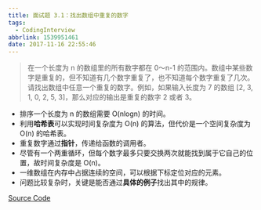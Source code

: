 ```yaml
---
title: 面试题 3.1：找出数组中重复的数字
tags:
  - CodingInterview
abbrlink: 1539951461
date: 2017-11-16 22:55:46
---
```

> 在一个长度为 n 的数组里的所有数字都在 0～n-1 的范围内。数组中某些数字是重复的，但不知道有几个数字重复了，也不知道每个数字重复了几次。请找出数组中任意一个重复的数字。例如，如果输入长度为 7 的数组 [2, 3, 1, 0, 2, 5, 3]，那么对应的输出是重复的数字 2 或者 3。

* 排序一个长度为 n 的数组需要 O(nlogn) 的时间。
* 利用**哈希表**可以实现时间复杂度为 O(n) 的算法，但代价是一个空间复杂度为 O(n) 的哈希表。
* 重复数字通过**指针**，传递给函数的调用者。
* 尽管有一个两重循环，但每个数字最多只要交换两次就能找到属于它自己的位置，故时间复杂度是 O(n)。
* 一维数组在内存中占据连续的空间，可以根据下标定位对应的元素。
* 问题比较复杂时，关键是能否通过**具体的例子**找出其中的规律。

[Source Code](https://gist.githubusercontent.com/necusjz/8aa1c6ddebdd9da390161900a1f6240d/raw/79ad885bd1c1163c9f59ee558e63ac0e260ee68d/03_01_FindDuplication.cpp)
